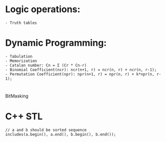 # Logic operations:
    - Truth tables
# Dynamic Programming:
    - Tabulation
    - Memorization
    - Catalan number: Cn = Σ (Cr * Cn-r)
    - Binomial Coefficient(ncr): ncr(n+1, r) = ncr(n, r) + ncr(n, r-1);
    - Permutation Coefficient(npr): npr(n+1, r) = npr(n, r) + k*npr(n, r-1);
# 
BitMasking

# C++ STL
```
// a and b should be sorted sequence
includes(a.begin(), a.end(), b.begin(), b.end());
```